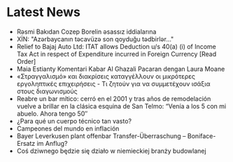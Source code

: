 # Latest News
-  Rəsmi Bakıdan Cozep Borelin əsassız iddialarına
-  XİN: "Azərbaycanın təcavüzə son qoyduğu tədbirlər..."
-  Relief to Bajaj Auto Ltd: ITAT allows Deduction u/s 40(a) (i) of Income Tax Act in respect of Expenditure incurred in Foreign Currency [Read Order]
-  Maia Estianty Komentari Kabar Al Ghazali Pacaran dengan Laura Moane
-  «Στραγγαλισμό» και διακρίσεις καταγγέλλουν οι μικρότερες εργοληπτικές επιχειρήσεις - Τι ζητούν για να συμμετέχουν ισάξια στους διαγωνισμούς
-  Reabre un bar mítico: cerró en el 2001 y tras años de remodelación vuelve a brillar en la clásica esquina de San Telmo: “Venía a los 5 con mi abuelo. Ahora tengo 50″
-  ¿Para qué un cuerpo técnico tan vasto?
-  Campeones del mundo en inflación
-  Bayer Leverkusen plant offenbar Transfer-Überraschung – Boniface-Ersatz im Anflug?
-  Coś dziwnego będzie się działo w niemieckiej branży budowlanej
